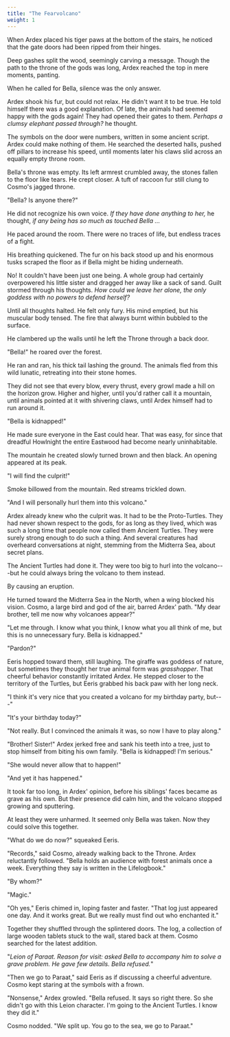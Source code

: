 ```yaml
---
title: "The Fearvolcano"
weight: 1
---
```


When Ardex placed his tiger paws at the bottom of the stairs, he noticed that the gate doors had been ripped from their hinges.

Deep gashes split the wood, seemingly carving a message. Though the path to the throne of the gods was long, Ardex reached the top in mere moments, panting.

When he called for Bella, silence was the only answer.

Ardex shook his fur, but could not relax. He didn't want it to be true. He told himself there was a good explanation. Of late, the animals had seemed happy with the gods again! They had opened their gates to them. _Perhaps a clumsy elephant passed through?_ he thought.

The symbols on the door were numbers, written in some ancient script. Ardex could make nothing of them. He searched the deserted halls, pushed off pillars to increase his speed, until moments later his claws slid across an equally empty throne room.

Bella's throne was empty. Its left armrest crumbled away, the stones fallen to the floor like tears. He crept closer. A tuft of raccoon fur still clung to Cosmo's jagged throne.

"Bella? Is anyone there?" 

He did not recognize his own voice. _If they have done anything to her,_ he thought, _if any being has so much as touched Bella ..._

He paced around the room. There were no traces of life, but endless traces of a fight. 

His breathing quickened. The fur on his back stood up and his enormous tusks scraped the floor as if Bella might be hiding underneath. 

No! It couldn't have been just one being. A whole group had certainly overpowered his little sister and dragged her away like a sack of sand. Guilt stormed through his thoughts. _How could we leave her alone, the only goddess with no powers to defend herself?_

Until all thoughts halted. He felt only fury. His mind emptied, but his muscular body tensed. The fire that always burnt within bubbled to the surface.

He clambered up the walls until he left the Throne through a back door.

"Bella!" he roared over the forest. 

He ran and ran, his thick tail lashing the ground. The animals fled from this wild lunatic, retreating into their stone homes.

They did not see that every blow, every thrust, every growl made a hill on the horizon grow. Higher and higher, until you'd rather call it a mountain, until animals pointed at it with shivering claws, until Ardex himself had to run around it.

"Bella is kidnapped!" 

He made sure everyone in the East could hear. That was easy, for since that dreadful Howlnight the entire Eastwood had become nearly uninhabitable.

The mountain he created slowly turned brown and then black. An opening appeared at its peak. 

"I will find the culprit!"

Smoke billowed from the mountain. Red streams trickled down. 

"And I will personally hurl them into this volcano."

Ardex already knew who the culprit was. It had to be the Proto-Turtles. They had never shown respect to the gods, for as long as they lived, which was such a long time that people now called them Ancient Turtles. They were surely strong enough to do such a thing. And several creatures had overheard conversations at night, stemming from the Midterra Sea, about secret plans.

The Ancient Turtles had done it. They were too big to hurl into the volcano---but he could always bring the volcano to them instead. 

By causing an eruption.

He turned toward the Midterra Sea in the North, when a wing blocked his vision. Cosmo, a large bird and god of the air, barred Ardex' path. "My dear brother, tell me now why volcanoes appear?"

"Let me through. I know what you think, I know what you all think of me, but this is no unnecessary fury. Bella is kidnapped."

"Pardon?"

Eeris hopped toward them, still laughing. The giraffe was goddess of nature, but sometimes they thought her true animal form was _grasshopper_. That cheerful behavior constantly irritated Ardex. He stepped closer to the territory of the Turtles, but Eeris grabbed his back paw with her long neck.

"I think it's very nice that you created a volcano for my birthday party, but---"

"It's your birthday today?"

"Not really. But I convinced the animals it was, so now I have to play along."

"Brother! Sister!" Ardex jerked free and sank his teeth into a tree, just to stop himself from biting his own family. "Bella is kidnapped! I'm serious."

"She would never allow that to happen!"

"And yet it has happened."

It took far too long, in Ardex' opinion, before his siblings' faces became as grave as his own. But their presence did calm him, and the volcano stopped growing and sputtering. 

At least they were unharmed. It seemed only Bella was taken. Now they could solve this together.

"What do we do now?" squeaked Eeris.

"Records," said Cosmo, already walking back to the Throne. Ardex reluctantly followed. "Bella holds an audience with forest animals once a week. Everything they say is written in the Lifelogbook."

"By whom?"

"Magic."

"Oh yes," Eeris chimed in, loping faster and faster. "That log just appeared one day. And it works great. But we really must find out who enchanted it."

Together they shuffled through the splintered doors. The log, a collection of large wooden tablets stuck to the wall, stared back at them. Cosmo searched for the latest addition.

"_Leion of Paraat. Reason for visit: asked Bella to accompany him to solve a grave problem. He gave few details. Bella refused._"

"Then we go to Paraat," said Eeris as if discussing a cheerful adventure. Cosmo kept staring at the symbols with a frown.

"Nonsense," Ardex growled. "Bella refused. It says so right there. So she didn't go with this Leion character. I'm going to the Ancient Turtles. I know they did it."

Cosmo nodded. "We split up. You go to the sea, we go to Paraat."
